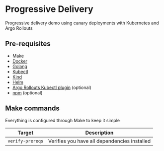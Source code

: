 # Progressive Delivery
Progressive delivery demo using canary deployments with Kubernetes and Argo Rollouts

## Pre-requisites
- Make
- [Docker](https://docs.docker.com/get-docker/)
- [Golang](https://go.dev/doc/install)
- [Kubectl](https://kubernetes.io/docs/tasks/tools/)
- [Kind](https://kind.sigs.k8s.io/docs/user/quick-start#installation)
- [Helm](https://helm.sh/docs/intro/install/)
- [Argo Rollouts Kubectl plugin](https://argoproj.github.io/argo-rollouts/installation/) (optional)
- [npm](https://nodejs.org/en/download/) (optional)

## Make commands

Everything is configured through Make to keep it simple

| Target             | Description 
| :-----------------:|----------------
| `verify-prereqs`   | Verifies you have all dependencies installed



